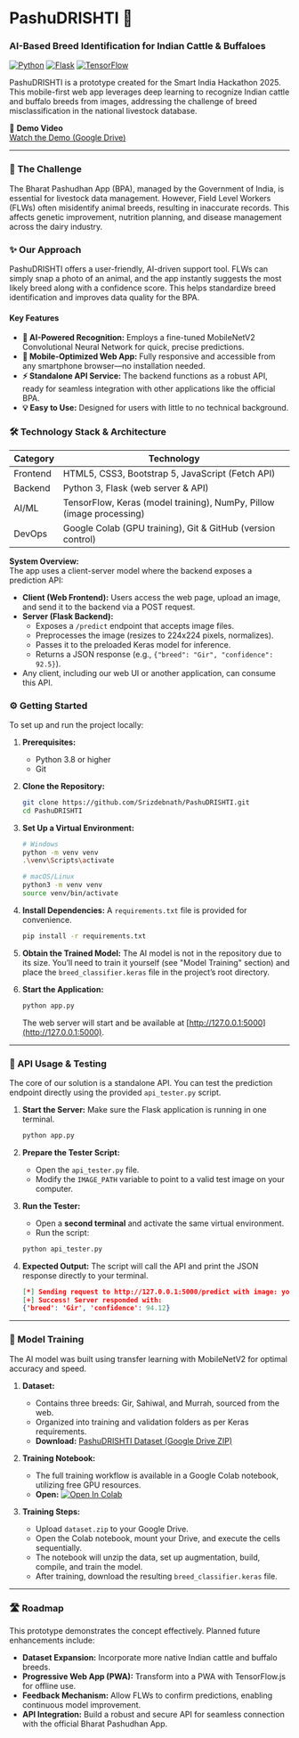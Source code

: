 # PashuDRISHTI 🐾
### AI-Based Breed Identification for Indian Cattle & Buffaloes

[![Python](https://img.shields.io/badge/Python-3.9%2B-blue.svg)](https://www.python.org/downloads/)
[![Flask](https://img.shields.io/badge/Flask-2.3-black.svg)](https://flask.palletsprojects.com/)
[![TensorFlow](https://img.shields.io/badge/TensorFlow-2.12-orange.svg)](https://www.tensorflow.org/)

PashuDRISHTI is a prototype created for the Smart India Hackathon 2025. This mobile-first web app leverages deep learning to recognize Indian cattle and buffalo breeds from images, addressing the challenge of breed misclassification in the national livestock database.

🎥 **Demo Video**  
[Watch the Demo (Google Drive)](https://drive.google.com/file/d/1sgwFi-tuUr90xRDLkqg-kD11bfz3YSbB/view?usp=drive_link)

---

### 🚀 The Challenge
The Bharat Pashudhan App (BPA), managed by the Government of India, is essential for livestock data management. However, Field Level Workers (FLWs) often misidentify animal breeds, resulting in inaccurate records. This affects genetic improvement, nutrition planning, and disease management across the dairy industry.

### ✨ Our Approach
PashuDRISHTI offers a user-friendly, AI-driven support tool. FLWs can simply snap a photo of an animal, and the app instantly suggests the most likely breed along with a confidence score. This helps standardize breed identification and improves data quality for the BPA.

#### Key Features
*   **🧠 AI-Powered Recognition:** Employs a fine-tuned MobileNetV2 Convolutional Neural Network for quick, precise predictions.
*   **📱 Mobile-Optimized Web App:** Fully responsive and accessible from any smartphone browser—no installation needed.
*   **⚡ Standalone API Service:** The backend functions as a robust API, ready for seamless integration with other applications like the official BPA.
*   **💡 Easy to Use:** Designed for users with little to no technical background.

### 🛠️ Technology Stack & Architecture
| Category   | Technology                                                      |
|------------|-----------------------------------------------------------------|
| Frontend   | HTML5, CSS3, Bootstrap 5, JavaScript (Fetch API)                |
| Backend    | Python 3, Flask (web server & API)                              |
| AI/ML      | TensorFlow, Keras (model training), NumPy, Pillow (image processing) |
| DevOps     | Google Colab (GPU training), Git & GitHub (version control)     |

**System Overview:**  
The app uses a client-server model where the backend exposes a prediction API:
- **Client (Web Frontend):** Users access the web page, upload an image, and send it to the backend via a POST request.
- **Server (Flask Backend):**
  - Exposes a `/predict` endpoint that accepts image files.
  - Preprocesses the image (resizes to 224x224 pixels, normalizes).
  - Passes it to the preloaded Keras model for inference.
  - Returns a JSON response (e.g., `{"breed": "Gir", "confidence": 92.5}`).
- Any client, including our web UI or another application, can consume this API.

### ⚙️ Getting Started

To set up and run the project locally:

1.  **Prerequisites:**
    *   Python 3.8 or higher
    *   Git

2.  **Clone the Repository:**
    ```bash
    git clone https://github.com/Srizdebnath/PashuDRISHTI.git
    cd PashuDRISHTI
    ```

3.  **Set Up a Virtual Environment:**
    ```bash
    # Windows
    python -m venv venv
    .\venv\Scripts\activate

    # macOS/Linux
    python3 -m venv venv
    source venv/bin/activate
    ```

4.  **Install Dependencies:**
    A `requirements.txt` file is provided for convenience.
    ```bash
    pip install -r requirements.txt
    ```

5.  **Obtain the Trained Model:**
    The AI model is not in the repository due to its size. You’ll need to train it yourself (see "Model Training" section) and place the `breed_classifier.keras` file in the project’s root directory.

6.  **Start the Application:**
    ```bash
    python app.py
    ```
    The web server will start and be available at [http://127.0.0.1:5000](http://127.0.0.1:5000).

---

### 🚀 API Usage & Testing

The core of our solution is a standalone API. You can test the prediction endpoint directly using the provided `api_tester.py` script.

1.  **Start the Server:** Make sure the Flask application is running in one terminal.
    ```bash
    python app.py
    ```

2.  **Prepare the Tester Script:**
    *   Open the `api_tester.py` file.
    *   Modify the `IMAGE_PATH` variable to point to a valid test image on your computer.

3.  **Run the Tester:**
    *   Open a **second terminal** and activate the same virtual environment.
    *   Run the script:
    ```bash
    python api_tester.py
    ```

4.  **Expected Output:**
    The script will call the API and print the JSON response directly to your terminal.
    ```json
    [*] Sending request to http://127.0.0.1:5000/predict with image: your_test_image.jpg
    [+] Success! Server responded with:
    {'breed': 'Gir', 'confidence': 94.12}
    ```

---

### 🤖 Model Training

The AI model was built using transfer learning with MobileNetV2 for optimal accuracy and speed.

1.  **Dataset:**
    *   Contains three breeds: Gir, Sahiwal, and Murrah, sourced from the web.
    *   Organized into training and validation folders as per Keras requirements.
    *   **Download:** [PashuDRISHTI Dataset (Google Drive ZIP)](https://drive.google.com/file/d/15u084t5sDEH0QZ91m8_a3i3yrBRoW4mp/view?usp=sharing)

2.  **Training Notebook:**
    *   The full training workflow is available in a Google Colab notebook, utilizing free GPU resources.
    *   **Open:** [![Open In Colab](https://colab.research.google.com/assets/colab-badge.svg)](https://colab.research.google.com/drive/1lk9laiIJpq8X9KzZGrXbj9fnSt9iC_bH?usp=sharing)

3.  **Training Steps:**
    *   Upload `dataset.zip` to your Google Drive.
    *   Open the Colab notebook, mount your Drive, and execute the cells sequentially.
    *   The notebook will unzip the data, set up augmentation, build, compile, and train the model.
    *   After training, download the resulting `breed_classifier.keras` file.

---

### 🛣️ Roadmap

This prototype demonstrates the concept effectively. Planned future enhancements include:

-   **Dataset Expansion:** Incorporate more native Indian cattle and buffalo breeds.
-   **Progressive Web App (PWA):** Transform into a PWA with TensorFlow.js for offline use.
-   **Feedback Mechanism:** Allow FLWs to confirm predictions, enabling continuous model improvement.
-   **API Integration:** Build a robust and secure API for seamless connection with the official Bharat Pashudhan App.